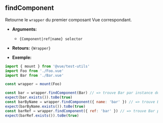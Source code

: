 ## findComponent

Retourne le `wrapper` du premier composant Vue correspondant.

- **Arguments:**

  - `{Component|ref|name} selector`

- **Retours:** `{Wrapper}`

- **Exemple:**

```js
import { mount } from '@vue/test-utils'
import Foo from './Foo.vue'
import Bar from './Bar.vue'

const wrapper = mount(Foo)

const bar = wrapper.findComponent(Bar) // => trouve Bar par instance de composant
expect(bar.exists()).toBe(true)
const barByName = wrapper.findComponent({ name: 'bar' }) // => trouve Bar par `name`
expect(barByName.exists()).toBe(true)
const barRef = wrapper.findComponent({ ref: 'bar' }) // => trouve Bar par `ref`
expect(barRef.exists()).toBe(true)
```
